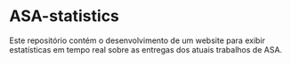 # ASA-statistics
Este repositório contém o desenvolvimento de um website para exibir estatísticas em tempo real sobre as entregas dos atuais trabalhos de ASA.
